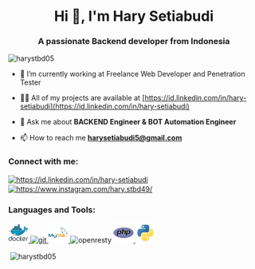 <h1 align="center">Hi 👋, I'm Hary Setiabudi</h1>
<h3 align="center">A passionate Backend developer from Indonesia</h3>

<p align="left"> <img src="https://komarev.com/ghpvc/?username=harystbd05&label=Profile%20views&color=0e75b6&style=flat" alt="harystbd05" /> </p>

- 🔭 I’m currently working at Freelance Web Developer and Penetration Tester

- 👨‍💻 All of my projects are available at [https://id.linkedin.com/in/hary-setiabudi](https://id.linkedin.com/in/hary-setiabudi)

- 💬 Ask me about **BACKEND Engineer & BOT Automation Engineer**

- 📫 How to reach me **harysetiabudi5@gmail.com**

<h3 align="left">Connect with me:</h3>
<p align="left">
<a href="https://id.linkedin.com/in/hary-setiabudi" target="blank"><img align="center" src="https://raw.githubusercontent.com/rahuldkjain/github-profile-readme-generator/master/src/images/icons/Social/linked-in-alt.svg" alt="https://id.linkedin.com/in/hary-setiabudi" height="30" width="40" /></a>
<a href="https://www.instagram.com/hary.stbd49/" target="blank"><img align="center" src="https://raw.githubusercontent.com/rahuldkjain/github-profile-readme-generator/master/src/images/icons/Social/instagram.svg" alt="https://www.instagram.com/hary.stbd49/" height="30" width="40" /></a>
</p>

<h3 align="left">Languages and Tools:</h3>
<p align="left"> <a href="https://www.docker.com/" target="_blank" rel="noreferrer"> <img src="https://raw.githubusercontent.com/devicons/devicon/master/icons/docker/docker-original-wordmark.svg" alt="docker" width="40" height="40"/> </a> <a href="https://git-scm.com/" target="_blank" rel="noreferrer"> <img src="https://www.vectorlogo.zone/logos/git-scm/git-scm-icon.svg" alt="git" width="40" height="40"/> </a> <a href="https://golang.org" target="_blank" rel="noreferrer"><img src="https://raw.githubusercontent.com/devicons/devicon/master/icons/mysql/mysql-original-wordmark.svg" alt="mysql" width="40" height="40"/> </a> <img src="https://openresty.org/images/logo.png" alt="openresty" width="40" height="40"/> </a> <a href="https://www.php.net" target="_blank" rel="noreferrer"> <img src="https://raw.githubusercontent.com/devicons/devicon/master/icons/php/php-original.svg" alt="php" width="40" height="40"/> </a> <a href="https://www.python.org" target="_blank" rel="noreferrer"> <img src="https://raw.githubusercontent.com/devicons/devicon/master/icons/python/python-original.svg" alt="python" width="40" height="40"/> </a> 

<p>&nbsp;<img align="center" src="https://github-readme-stats.vercel.app/api?username=harystbd05&show_icons=true&locale=en" alt="harystbd05" /></p>
